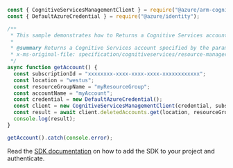 ```javascript
const { CognitiveServicesManagementClient } = require("@azure/arm-cognitiveservices");
const { DefaultAzureCredential } = require("@azure/identity");

/**
 * This sample demonstrates how to Returns a Cognitive Services account specified by the parameters.
 *
 * @summary Returns a Cognitive Services account specified by the parameters.
 * x-ms-original-file: specification/cognitiveservices/resource-manager/Microsoft.CognitiveServices/stable/2022-03-01/examples/GetDeletedAccount.json
 */
async function getAccount() {
  const subscriptionId = "xxxxxxxx-xxxx-xxxx-xxxx-xxxxxxxxxxxx";
  const location = "westus";
  const resourceGroupName = "myResourceGroup";
  const accountName = "myAccount";
  const credential = new DefaultAzureCredential();
  const client = new CognitiveServicesManagementClient(credential, subscriptionId);
  const result = await client.deletedAccounts.get(location, resourceGroupName, accountName);
  console.log(result);
}

getAccount().catch(console.error);
```

Read the [SDK documentation](https://github.com/Azure/azure-sdk-for-js/blob/%40azure%2Farm-cognitiveservices_7.1.0/sdk/cognitiveservices/arm-cognitiveservices/README.md) on how to add the SDK to your project and authenticate.
